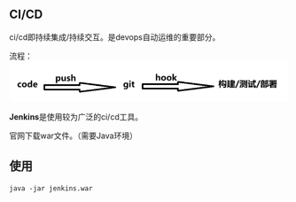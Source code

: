 ## CI/CD

ci/cd即持续集成/持续交互。是devops自动运维的重要部分。

流程：<img src="01_jenkins%E5%8E%9F%E7%90%86%E5%92%8C%E4%BD%BF%E7%94%A8.assets/image-20240412093806266.png" alt="image-20240412093806266" style="zoom:100%;" />

**Jenkins**是使用较为广泛的ci/cd工具。

官网下载war文件。（需要Java环境）

## 使用

```shell
java -jar jenkins.war
```




